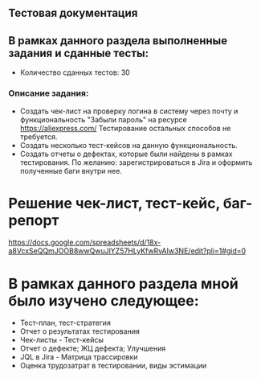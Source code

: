 ## Тестовая документация
## В рамках данного раздела выполненные задания и сданные тесты:
- Количество сданных тестов: 30
### Описание задания:
- Создать чек-лист на проверку логина в систему через почту и функциональность "Забыли пароль" на ресурсе https://aliexpress.com/ Тестирование остальных способов не требуется.
- Создать несколько тест-кейсов на данную функциональность. 
- Создать отчеты о дефектах, которые были найдены в рамках тестирования.
 По желанию: зарегистрироваться в Jira и оформить полученные баги внутри нее.
# Решение чек-лист, тест-кейс, баг-репорт
https://docs.google.com/spreadsheets/d/18x-a8VcxSeQQmJOOB8wwQwuJlYZ57HLyKfwRvAIw3NE/edit?pli=1#gid=0
# В рамках данного раздела мной было изучено следующее:
- Тест-план, тест-стратегия 
- Отчет о результатах тестирования
- Чек-листы - Тест-кейсы 
- Отчет о дефекте; ЖЦ дефекта; Улучшения
- JQL в Jira - Матрица трассировки
- Оценка трудозатрат в тестировании, виды эстимации
